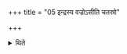 +++
title = "05 इन्द्रस्य वज्रोऽसीति चतस्रो"

+++

<details><summary>थिते</summary>

इन्द्रस्य वज्रोऽसीति चतस्रो वज्रिणीः प्रतिदिशमश्मन इषुहस्त उपदधाति ५
</details>
